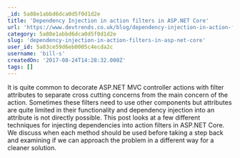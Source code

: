 ```yaml
---
_id: 5a88e1abbd6dca0d5f0d1d2e
title: 'Dependency Injection in action filters in ASP.NET Core'
url: 'https://www.devtrends.co.uk/blog/dependency-injection-in-action-filters-in-asp.net-core'
category: 5a88e1abbd6dca0d5f0d1d2e
slug: 'dependency-injection-in-action-filters-in-asp-net-core'
user_id: 5a83ce59d6eb0005c4ecda2c
username: 'bill-s'
createdOn: '2017-08-24T14:28:32.000Z'
tags: []
---
```


It is quite common to decorate ASP.NET MVC controller actions with filter attributes to separate cross cutting concerns from the main concern of the action. Sometimes these filters need to use other components but attributes are quite limited in their functionality and dependency injection into an attribute is not directly possible. This post looks at a few different techniques for injecting dependencies into action filters in ASP.NET Core. We discuss when each method should be used before taking a step back and examining if we can approach the problem in a different way for a cleaner solution.
